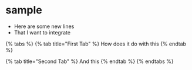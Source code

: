# sample

* Here are some new lines
* That I want to integrate

{% tabs %}
{% tab title="First Tab" %}
How does it do with this
{% endtab %}

{% tab title="Second Tab" %}
And this
{% endtab %}
{% endtabs %}

